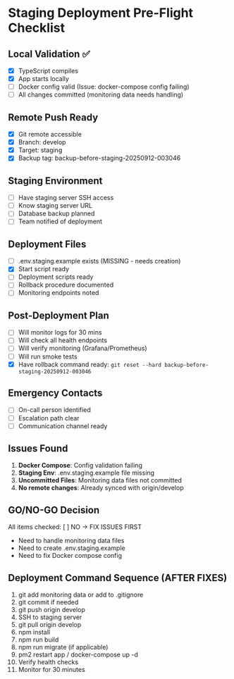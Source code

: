 # Staging Deployment Pre-Flight Checklist

## Local Validation ✅

- [x] TypeScript compiles
- [x] App starts locally
- [ ] Docker config valid (Issue: docker-compose config failing)
- [ ] All changes committed (monitoring data needs handling)

## Remote Push Ready

- [x] Git remote accessible
- [x] Branch: develop
- [x] Target: staging
- [x] Backup tag: backup-before-staging-20250912-003046

## Staging Environment

- [ ] Have staging server SSH access
- [ ] Know staging server URL
- [ ] Database backup planned
- [ ] Team notified of deployment

## Deployment Files

- [ ] .env.staging.example exists (MISSING - needs creation)
- [x] Start script ready
- [ ] Deployment scripts ready
- [ ] Rollback procedure documented
- [ ] Monitoring endpoints noted

## Post-Deployment Plan

- [ ] Will monitor logs for 30 mins
- [ ] Will check all health endpoints
- [ ] Will verify monitoring (Grafana/Prometheus)
- [ ] Will run smoke tests
- [x] Have rollback command ready: `git reset --hard backup-before-staging-20250912-003046`

## Emergency Contacts

- [ ] On-call person identified
- [ ] Escalation path clear
- [ ] Communication channel ready

## Issues Found

1. **Docker Compose**: Config validation failing
2. **Staging Env**: .env.staging.example file missing
3. **Uncommitted Files**: Monitoring data files not committed
4. **No remote changes**: Already synced with origin/develop

## GO/NO-GO Decision

All items checked: [ ] NO → FIX ISSUES FIRST

- Need to handle monitoring data files
- Need to create .env.staging.example
- Need to fix Docker compose config

## Deployment Command Sequence (AFTER FIXES)

1. git add monitoring data or add to .gitignore
2. git commit if needed
3. git push origin develop
4. SSH to staging server
5. git pull origin develop
6. npm install
7. npm run build
8. npm run migrate (if applicable)
9. pm2 restart app / docker-compose up -d
10. Verify health checks
11. Monitor for 30 minutes
